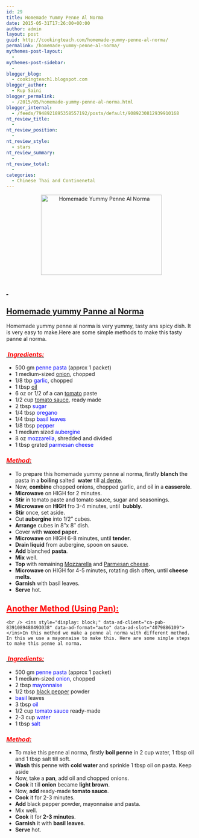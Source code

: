 ```yaml
---
id: 29
title: Homemade Yummy Penne Al Norma
date: 2015-05-31T17:26:00+00:00
author: admin
layout: post
guid: http://cookingteach.com/homemade-yummy-penne-al-norma/
permalink: /homemade-yummy-penne-al-norma/
mythemes-post-layout:
  - 
mythemes-post-sidebar:
  - 
blogger_blog:
  - cookingteach1.blogspot.com
blogger_author:
  - Rup Saini
blogger_permalink:
  - /2015/05/homemade-yummy-penne-al-norma.html
blogger_internal:
  - /feeds/7948921895358557192/posts/default/9089230812939910168
nt_review_title:
  - 
nt_review_position:
  - 
nt_review_style:
  - stars
nt_review_summary:
  - 
nt_review_total:
  - 
categories:
  - Chinese Thai and Continenetal
---
```

<p dir="ltr" style="text-align: left;">
  <p style="clear: both; text-align: center;">
  </p>
  
  <p style="clear: both; text-align: center;">
    <a style="margin-left: 1em; margin-right: 1em;" href="http://4.bp.blogspot.com/-0TQRcHV9uII/VWsGKcH8BDI/AAAAAAAAAWM/QPJh_djU2wM/s1600/DSC_3461_Penne_alla_Norma-7.jpg"><img title="Homemade Yummy Penne Al Norma" src="http://4.bp.blogspot.com/-0TQRcHV9uII/VWsGKcH8BDI/AAAAAAAAAWM/QPJh_djU2wM/s320/DSC_3461_Penne_alla_Norma-7.jpg" alt="Homemade Yummy Penne Al Norma" width="320" height="212" border="0" /></a>
  </p>
  
  <h2>
    <span style="text-decoration: underline;"> </span>
  </h2>
  
  <h2>
    <span style="text-decoration: underline;">Homemade yummy Panne al Norma</span>
  </h2>
  
  <p>
    Homemade yummy penne al norma is very yummy, tasty ans spicy dish. It is very easy to make.Here are some simple methods to make this tasty panne al norma.
  </p>
  
  <h3 style="text-align: left;">
    <i><u><span style="color: red;"> Ingredients: </span></u></i>
  </h3>
  
  <ul>
    <li>
      500 gm <span style="color: blue;">penne pasta</span> (approx 1 packet)
    </li>
    <li>
      1 medium-sized <a title="Onion" href="http://en.wikipedia.org/wiki/Onion" target="_blank" rel="wikipedia">onion</a>, chopped
    </li>
    <li>
      1/8 tbp <span style="color: blue;">garlic</span>, chopped
    </li>
    <li>
      1 tbsp <a title="Oil" href="http://en.wikipedia.org/wiki/Oil" target="_blank" rel="wikipedia">oil</a>
    </li>
    <li>
      6 oz or 1/2 of a can <a title="Tomato" href="http://en.wikipedia.org/wiki/Tomato" target="_blank" rel="wikipedia">tomato</a> paste
    </li>
    <li>
      1/2 cup <a title="Tomato sauce" href="http://en.wikipedia.org/wiki/Tomato_sauce" target="_blank" rel="wikipedia">tomato sauce</a>, ready made
    </li>
    <li>
      2 tbsp <span style="color: blue;">sugar</span>
    </li>
    <li>
      1/4 tbsp <span style="color: blue;">oregano</span>
    </li>
    <li>
      1/4 tbsp <span style="color: blue;">basil leaves</span>
    </li>
    <li>
      1/8 tbsp <span style="color: blue;">pepper</span>
    </li>
    <li>
      1 medium sized <span style="color: blue;">aubergine</span>
    </li>
    <li>
      8 oz <span style="color: blue;">mozzarella</span>, shredded and divided
    </li>
    <li>
      1 tbsp grated <span style="color: blue;">parmesan cheese</span>
    </li>
  </ul>
  
  <h3 style="text-align: left;">
    <i><u><span style="color: red;">Method: </span></u></i>
  </h3>
  
  <ul>
    <li>
      To prepare this homemade yummy penne al norma, firstly <b>blanch</b> the pasta in a<b> boiling</b> salted  <b>water</b> till <a title="Al dente" href="http://en.wikipedia.org/wiki/Al_dente" target="_blank" rel="wikipedia">al dente</a>.
    </li>
    <li>
      Now, <b>combine</b> chopped onions, chopped garlic, and oil in a <b>casserole</b>.
    </li>
    <li>
      <b>Microwave</b> on HIGH for 2 minutes.
    </li>
    <li>
      <b>Stir</b> in tomato paste and tomato sauce, sugar and seasonings.
    </li>
    <li>
      <b>Microwave</b> on <b>HIGH</b> fro 3-4 minutes, until  <b>bubbly</b>.
    </li>
    <li>
      <b>Stir</b> once, set aside.
    </li>
    <li>
      Cut<b> aubergine</b> into 1/2&#8243; cubes.
    </li>
    <li>
      <b>Arrange</b> cubes in 8&#8243;x 8&#8243; dish.
    </li>
    <li>
      Cover with <b>waxed paper</b>.
    </li>
    <li>
      <b>Microwave</b> on HIGH 6-8 minutes, until <b>tender</b>.
    </li>
    <li>
      <b>Drain liquid</b> from aubergine, spoon on sauce.
    </li>
    <li>
      <b>Add</b> blanched <b>pasta</b>.
    </li>
    <li>
      <b>Mix</b> well.
    </li>
    <li>
      <b>Top</b> with remaining <a title="Mozzarella" href="http://en.wikipedia.org/wiki/Mozzarella" target="_blank" rel="wikipedia">Mozzarella</a> and <a title="Parmigiano-Reggiano" href="http://en.wikipedia.org/wiki/Parmigiano-Reggiano" target="_blank" rel="wikipedia">Parmesan cheese</a>.
    </li>
    <li>
      <b>Microwave </b>on HIGH for 4-5 minutes, rotating dish often, until <b>cheese melts</b>.
    </li>
    <li>
      <b>Garnish</b> with basil leaves.
    </li>
    <li>
      <b>Serve</b> hot.
    </li>
  </ul>
  
  <h2 style="text-align: left;">
    <span style="color: red;"><u>Another Method (Using Pan):</u> </span>
  </h2>
  
  <p>
    <!-- post -->
    
    <br /> <ins style="display: block;" data-ad-client="ca-pub-8391089480493038" data-ad-format="auto" data-ad-slot="4079886109"></ins>In this method we make a penne al norma with different method. In this we use a mayonnaise to make this. Here are some simple steps to make this penne al norma.
  </p>
  
  <h3 style="text-align: left;">
    <i><u><span style="color: red;"> Ingredients: </span></u></i>
  </h3>
  
  <ul>
    <li>
      500 gm <span style="color: blue;">penne pasta</span> (approx 1 packet)
    </li>
    <li>
      1 medium-sized <span style="color: blue;">onion</span>, chopped
    </li>
    <li>
      2 tbsp <span style="color: blue;">mayonnaise</span>
    </li>
    <li>
      1/2 tbsp <a title="Black pepper" href="http://en.wikipedia.org/wiki/Black_pepper" target="_blank" rel="wikipedia">black pepper</a> powder
    </li>
    <li>
      <span style="color: blue;">basil</span> leaves
    </li>
    <li>
      3 tbsp<span style="color: blue;"> oil</span>
    </li>
    <li>
      1/2 cup<span style="color: blue;"> tomato sauce</span> ready-made
    </li>
    <li>
      2-3 cup <span style="color: blue;">water</span>
    </li>
    <li>
      1 tbsp <span style="color: blue;">salt</span>
    </li>
  </ul>
  
  <h3 style="text-align: left;">
    <i><u><span style="color: red;">Method: </span></u></i>
  </h3>
  
  <ul>
    <li>
      To make this penne al norma, firstly <b>boil penne</b> in 2 cup water, 1 tbsp oil and 1 tbsp salt till soft.
    </li>
    <li>
      <b>Wash</b> this penne with <b>cold water </b>and sprinkle 1 tbsp oil on pasta. Keep aside
    </li>
    <li>
      Now, take a<b> pan</b>, add oil and chopped onions.
    </li>
    <li>
      <b>Cook</b> it till <b>onion</b> became <b>light brown</b>.
    </li>
    <li>
      Now, <b>add</b> ready-made <b>tomato sauce</b>.
    </li>
    <li>
      <b>Cook</b> it for 2-3 minutes.
    </li>
    <li>
      <b>Add</b> black pepper powder, mayonnaise and pasta.
    </li>
    <li>
      Mix well.
    </li>
    <li>
      <b>Cook</b> it for<b> 2-3 minutes</b>.
    </li>
    <li>
      <b>Garnish</b> it with <b>basil leaves</b>.
    </li>
    <li>
      <b>Serve </b>hot.
    </li>
  </ul>
</p>